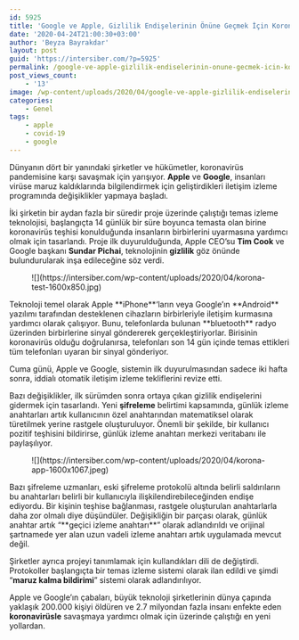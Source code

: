 ```yaml
---
id: 5925
title: 'Google ve Apple, Gizlilik Endişelerinin Önüne Geçmek İçin Koronavirüs İzleme Uygulamasını Düzenledi'
date: '2020-04-24T21:00:30+03:00'
author: 'Beyza Bayrakdar'
layout: post
guid: 'https://intersiber.com/?p=5925'
permalink: /google-ve-apple-gizlilik-endiselerinin-onune-gecmek-icin-koronavirus-izleme-uygulamasini-duzenledi/
post_views_count:
    - '13'
image: /wp-content/uploads/2020/04/google-ve-apple-gizlilik-endiselerinin-onune-gecmek-icin-koronavirus-izleme-uygulamasini-duzenledi.jpg
categories:
    - Genel
tags:
    - apple
    - covid-19
    - google
---
```


Dünyanın dört bir yanındaki şirketler ve hükümetler, koronavirüs pandemisine karşı savaşmak için yarışıyor. **Apple** ve **Google**, insanları virüse maruz kaldıklarında bilgilendirmek için geliştirdikleri iletişim izleme programında değişiklikler yapmaya başladı.

İki şirketin bir aydan fazla bir süredir proje üzerinde çalıştığı temas izleme teknolojisi, başlangıçta 14 günlük bir süre boyunca temasta olan birine koronavirüs teşhisi konulduğunda insanların birbirlerini uyarmasına yardımcı olmak için tasarlandı. Proje ilk duyurulduğunda, Apple CEO’su **Tim Cook** ve Google başkanı **Sundar Pichai**, teknolojinin **gizlilik** göz önünde bulundurularak inşa edileceğine söz verdi.

<figure class="wp-block-image size-large">![](https://intersiber.com/wp-content/uploads/2020/04/korona-test-1600x850.jpg)</figure>Teknoloji temel olarak Apple **iPhone**‘ların veya Google’ın **Android** yazılımı tarafından desteklenen cihazların birbirleriyle iletişim kurmasına yardımcı olarak çalışıyor. Bunu, telefonlarda bulunan **bluetooth** radyo üzerinden birbirlerine sinyal göndererek gerçekleştiriyorlar. Birisinin koronavirüs olduğu doğrulanırsa, telefonları son 14 gün içinde temas ettikleri tüm telefonları uyaran bir sinyal gönderiyor.

Cuma günü, Apple ve Google, sistemin ilk duyurulmasından sadece iki hafta sonra, iddialı otomatik iletişim izleme tekliflerini revize etti.

Bazı değişiklikler, ilk sürümden sonra ortaya çıkan gizlilik endişelerini gidermek için tasarlandı. Yeni **şifreleme** belirtimi kapsamında, günlük izleme anahtarları artık kullanıcının özel anahtarından matematiksel olarak türetilmek yerine rastgele oluşturuluyor. Önemli bir şekilde, bir kullanıcı pozitif teşhisini bildirirse, günlük izleme anahtarı merkezi veritabanı ile paylaşılıyor.

<figure class="wp-block-image size-large">![](https://intersiber.com/wp-content/uploads/2020/04/korona-app-1600x1067.jpeg)</figure>Bazı şifreleme uzmanları, eski şifreleme protokolü altında belirli saldırıların bu anahtarları belirli bir kullanıcıyla ilişkilendirebileceğinden endişe ediyordu. Bir kişinin teşhise bağlanması, rastgele oluşturulan anahtarlarla daha zor olmalı diye düşündüler. Değişikliğin bir parçası olarak, günlük anahtar artık “**geçici izleme anahtarı**” olarak adlandırıldı ve orijinal şartnamede yer alan uzun vadeli izleme anahtarı artık uygulamada mevcut değil.

Şirketler ayrıca projeyi tanımlamak için kullandıkları dili de değiştirdi. Protokoller başlangıçta bir temas izleme sistemi olarak ilan edildi ve şimdi “**maruz kalma bildirimi**” sistemi olarak adlandırılıyor.

Apple ve Google’ın çabaları, büyük teknoloji şirketlerinin dünya çapında yaklaşık 200.000 kişiyi öldüren ve 2.7 milyondan fazla insanı enfekte eden **koronavirüsle** savaşmaya yardımcı olmak için üzerinde çalıştığı en yeni yollardan.